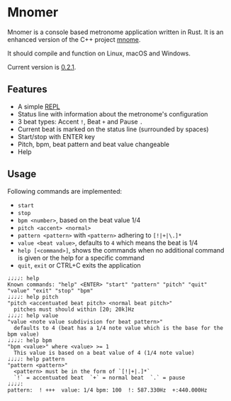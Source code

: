 # Mnomer

Mnomer is a console based metronome application written in Rust.
It is an enhanced version of the C++ project [mnome](https://github.com/thfr/mnome).

It should compile and function on Linux, macOS and Windows.

Current version is [0.2.1](https://github.com/thfr/mnomer/releases/tag/0.2.1).

## Features

* A simple [REPL](https://en.wikipedia.org/wiki/Read%E2%80%93eval%E2%80%93print_loop)
* Status line with information about the metronome's configuration
* 3 beat types: Accent `!`, Beat `+` and Pause `.`
* Current beat is marked on the status line (surrounded by spaces)
* Start/stop with ENTER key
* Pitch, bpm, beat pattern and beat value changeable
* Help

## Usage

Following commands are implemented:

* `start`
* `stop`
* `bpm <number>`, based on the beat value 1/4
* `pitch <accent> <normal>`
* `pattern <pattern>` with `<pattern>` adhering to `[!|+|\.]*`
* `value <beat value>`, defaults to `4` which means the beat is 1/4
* `help [<command>]`, shows the commands when no additional command is given or the help for a specific command
* `quit`, `exit` or CTRL+C exits the application

```plain
♩♩♩♩: help
Known commands: "help" <ENTER> "start" "pattern" "pitch" "quit" "value" "exit" "stop" "bpm"
♩♩♩♩: help pitch
"pitch <accentuated beat pitch> <normal beat pitch>"
  pitches must should within [20; 20k]Hz
♩♩♩♩: help value
"value <note value subdivision for beat pattern>"
  defaults to 4 (beat has a 1/4 note value which is the base for the bpm value)
♩♩♩♩: help bpm
"bpm <value>" where <value> >= 1
  This value is based on a beat value of 4 (1/4 note value)
♩♩♩♩: help pattern
"pattern <pattern>"
  <pattern> must be in the form of `[!|+|.]*`
  `!` = accentuated beat  `+` = normal beat  `.` = pause
♩♩♩♩:
pattern:  ! +++  value: 1/4 bpm: 100  !: 587.330Hz  +:440.000Hz
```
